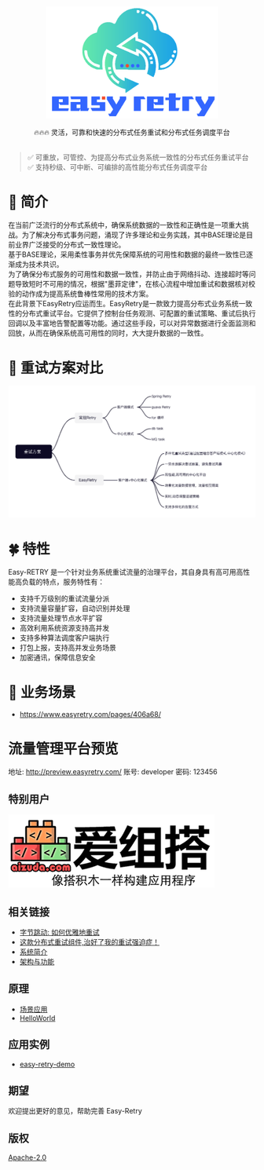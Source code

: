 

<p align="center">
  <a href="https://www.easyretry.com">
   <img alt="Easy-Retry-Logo" src="doc/images/logo.png" width="350px">
  </a>
</p>

<p align="center">
     🔥🔥🔥 灵活，可靠和快速的分布式任务重试和分布式任务调度平台<br> <br/>
</p>

<p align="center">

> ✅️ 可重放，可管控、为提高分布式业务系统一致性的分布式任务重试平台 <br/>
> ✅️ 支持秒级、可中断、可编排的高性能分布式任务调度平台

</p>

# 🌸 简介
在当前广泛流行的分布式系统中，确保系统数据的一致性和正确性是一项重大挑战。为了解决分布式事务问题，涌现了许多理论和业务实践，其中BASE理论是目前业界广泛接受的分布式一致性理论。<br/>
基于BASE理论，采用柔性事务并优先保障系统的可用性和数据的最终一致性已逐渐成为技术共识。<br/>
为了确保分布式服务的可用性和数据一致性，并防止由于网络抖动、连接超时等问题导致短时不可用的情况，根据"墨菲定律"，在核心流程中增加重试和数据核对校验的动作成为提高系统鲁棒性常用的技术方案。<br/>
在此背景下EasyRetry应运而生。EasyRetry是一款致力提高分布式业务系统一致性的分布式重试平台。它提供了控制台任务观测、可配置的重试策略、重试后执行回调以及丰富地告警配置等功能。通过这些手段，可以对异常数据进行全面监测和回放，从而在确保系统高可用性的同时，大大提升数据的一致性。<br/>

# 🌼 重试方案对比
![img.png](doc/images/retry-strategy.png)

# 🍀 特性
Easy-RETRY 是一个针对业务系统重试流量的治理平台，其自身具有高可用高性能高负载的特点，服务特性有：
+ 支持千万级别的重试流量分派
+ 支持流量容量扩容，自动识别并处理
+ 支持流量处理节点水平扩容
+ 高效利用系统资源支持高并发
+ 支持多种算法调度客户端执行
+ 打包上报，支持高并发业务场景
+ 加密通讯，保障信息安全

# 🌺 业务场景
- https://www.easyretry.com/pages/406a68/

# 流量管理平台预览
地址: <http://preview.easyretry.com/>
账号: developer
密码: 123456

## 特别用户
<a href="http://aizuda.com/?from=mp">![aizuda.png](doc/images/aizuda.png)</a>

## 相关链接
- [字节跳动: 如何优雅地重试](https://juejin.cn/post/6914091859463634951)
- [这款分布式重试组件,治好了我的重试强迫症！](https://juejin.cn/post/7249607108043145274)
- [系统简介](https://www.easyretry.com/pages/d1d1da/)
- [架构与功能](https://www.easyretry.com/pages/540554/)

## 原理
- [场景应用](https://www.easyretry.com/pages/406a68/)
- [HelloWorld](https://www.easyretry.com/pages/da9ecc/)

## 应用实例
- [easy-retry-demo](https://gitee.com/zhangyutongxue/easy-retry-demo)

## 期望
欢迎提出更好的意见，帮助完善 Easy-Retry

## 版权
[Apache-2.0](https://gitee.com/aizuda/easy-retry/blob/master/LICENSE)
